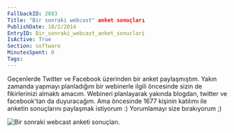 ```yaml
---
FallbackID: 2883
Title: "Bir sonraki webcast" anket sonuçları
PublishDate: 18/2/2014
EntryID: Bir_sonraki_webcast_anket_sonuclari
IsActive: True
Section: software
MinutesSpent: 0
Tags: 
---
```

Geçenlerde Twitter ve Facebook üzerinden bir anket paylaşmıştım. Yakın
zamanda yapmayı planladığım bir webinerle ilgili öncesinde sizin de
fikirlerinizi almaktı amacım. Webineri planlayarak yakında blogdan,
twitter ve facebook'tan da duyuracağım. Ama öncesinde 1677 kişinin
katılımı ile anketin sonuçlarını paylaşmak istiyorum :) Yorumlamayı size
bırakıyorum ;)

![Bir sonraki webcast anketi
sonuçları.](http://cdn.daron.yondem.com/assets/2883/info.jpg)


